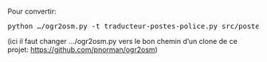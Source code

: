 Pour convertir:

<pre>
python …/ogr2osm.py -t traducteur-postes-police.py src/postes-police.kml -o osm/postes-police.osm -f
</pre>

(ici il faut changer …/ogr2osm.py vers le bon chemin d’un clone de ce projet: https://github.com/pnorman/ogr2osm)
